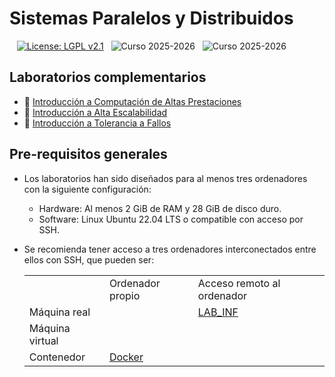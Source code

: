 # Sistemas Paralelos y Distribuidos

&nbsp;&nbsp; [![License: LGPL v2.1](https://img.shields.io/badge/License-LGPL_v2.1-blue.svg)](https://www.gnu.org/licenses/lgpl-2.1)
&nbsp; ![Curso 2025-2026](https://img.shields.io/badge/Curso-2025_2026-red.svg)
&nbsp; ![Curso 2025-2026](https://img.shields.io/badge/Autores-Alejandro%20Calderon%20Mateos%20y%20Felix%20Garcia%20Carballeira-brown.svg)


## Laboratorios complementarios

- :microscope: [Introducción a Computación de Altas Prestaciones](https://github.com/acaldero/uc3m_spyd/tree/main/materiales/lab_mpi/#readme)
- :microscope: [Introducción a Alta Escalabilidad](https://github.com/acaldero/uc3m_spyd/tree/main/materiales/lab_spark/#readme)
- :microscope: [Introducción a Tolerancia a Fallos](https://github.com/acaldero/uc3m_spyd/tree/main/materiales/lab_checkpoint/#readme)


## Pre-requisitos generales

* Los laboratorios han sido diseñados para al menos tres ordenadores con la siguiente configuración:
  * Hardware: Al menos 2 GiB de RAM y 28 GiB de disco duro.
  * Software: Linux Ubuntu 22.04 LTS o compatible con acceso por SSH.
    
* Se recomienda tener acceso a tres ordenadores interconectados entre ellos con SSH, que pueden ser:
  <table>
    <tr><td>&nbsp;</td>            <td>Ordenador propio</td>                                    <td>Acceso remoto al ordenador</td></tr>
    <tr><td>Máquina real</td>      <td>&nbsp;</td>                                              <td><a href="/materiales/INFO_cloud.md">LAB_INF</a></td></tr>
    <tr><td>Máquina virtual</td>   <td>&nbsp;</td>                                              <td>&nbsp;</td></tr>
    <tr><td>Contenedor</td>        <td><a href="/materiales/INFO_docker.md">Docker</a></td>     <td>&nbsp;</td></tr>
  </table>
  

